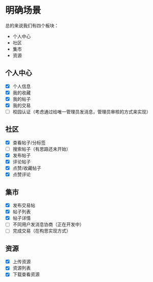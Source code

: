 # 明确场景
总的来说我们有四个板块：
- 个人中心
- 社区
- 集市
- 资源

## 个人中心
- [x] 个人信息
- [x] 我的收藏
- [x] 我的帖子
- [x] 我的交易
- [ ] 校园认证（考虑通过给唯一管理员发消息，管理员审核的方式来实现）

## 社区
- [x] 查看帖子/分标签
- [ ] 搜索帖子（有思路还未开始）
- [x] 发布帖子
- [x] 评论帖子
- [x] 点赞/收藏帖子
- [x] 点赞评论

## 集市
- [x] 发布交易帖
- [x] 帖子列表
- [x] 帖子详情
- [ ] 不同用户发消息协商（正在开发中）
- [ ] 完成交易（在构思实现方式）

## 资源
- [x] 上传资源
- [x] 资源列表
- [x] 下载查看资源